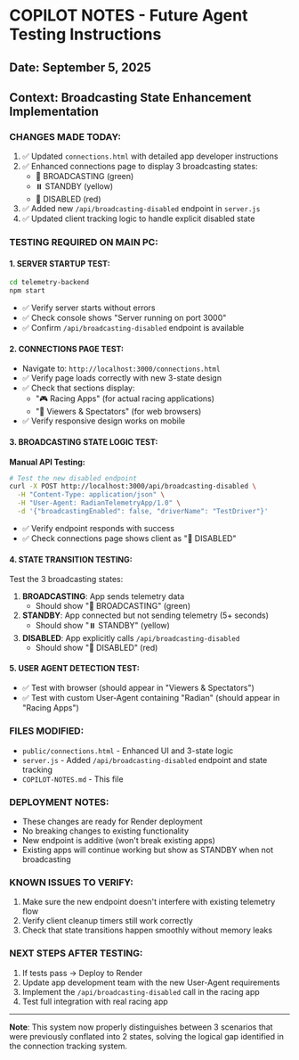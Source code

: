 # COPILOT NOTES - Future Agent Testing Instructions

## Date: September 5, 2025
## Context: Broadcasting State Enhancement Implementation

### CHANGES MADE TODAY:
1. ✅ Updated `connections.html` with detailed app developer instructions
2. ✅ Enhanced connections page to display 3 broadcasting states:
   - 📡 BROADCASTING (green)
   - ⏸️ STANDBY (yellow) 
   - 🔴 DISABLED (red)
3. ✅ Added new `/api/broadcasting-disabled` endpoint in `server.js`
4. ✅ Updated client tracking logic to handle explicit disabled state

### TESTING REQUIRED ON MAIN PC:

#### 1. SERVER STARTUP TEST:
```bash
cd telemetry-backend
npm start
```
- ✅ Verify server starts without errors
- ✅ Check console shows "Server running on port 3000"
- ✅ Confirm `/api/broadcasting-disabled` endpoint is available

#### 2. CONNECTIONS PAGE TEST:
- Navigate to: `http://localhost:3000/connections.html`
- ✅ Verify page loads correctly with new 3-state design
- ✅ Check that sections display:
  - "🎮 Racing Apps" (for actual racing applications)
  - "👥 Viewers & Spectators" (for web browsers)
- ✅ Verify responsive design works on mobile

#### 3. BROADCASTING STATE LOGIC TEST:
**Manual API Testing:**
```bash
# Test the new disabled endpoint
curl -X POST http://localhost:3000/api/broadcasting-disabled \
  -H "Content-Type: application/json" \
  -H "User-Agent: RadianTelemetryApp/1.0" \
  -d '{"broadcastingEnabled": false, "driverName": "TestDriver"}'
```
- ✅ Verify endpoint responds with success
- ✅ Check connections page shows client as "🔴 DISABLED"

#### 4. STATE TRANSITION TESTING:
Test the 3 broadcasting states:
1. **BROADCASTING**: App sends telemetry data
   - Should show "📡 BROADCASTING" (green)
2. **STANDBY**: App connected but not sending telemetry (5+ seconds)
   - Should show "⏸️ STANDBY" (yellow)
3. **DISABLED**: App explicitly calls `/api/broadcasting-disabled`
   - Should show "🔴 DISABLED" (red)

#### 5. USER AGENT DETECTION TEST:
- ✅ Test with browser (should appear in "Viewers & Spectators")
- ✅ Test with custom User-Agent containing "Radian" (should appear in "Racing Apps")

### FILES MODIFIED:
- `public/connections.html` - Enhanced UI and 3-state logic
- `server.js` - Added `/api/broadcasting-disabled` endpoint and state tracking
- `COPILOT-NOTES.md` - This file

### DEPLOYMENT NOTES:
- These changes are ready for Render deployment
- No breaking changes to existing functionality
- New endpoint is additive (won't break existing apps)
- Existing apps will continue working but show as STANDBY when not broadcasting

### KNOWN ISSUES TO VERIFY:
1. Make sure the new endpoint doesn't interfere with existing telemetry flow
2. Verify client cleanup timers still work correctly
3. Check that state transitions happen smoothly without memory leaks

### NEXT STEPS AFTER TESTING:
1. If tests pass → Deploy to Render
2. Update app development team with the new User-Agent requirements
3. Implement the `/api/broadcasting-disabled` call in the racing app
4. Test full integration with real racing app

---
**Note**: This system now properly distinguishes between 3 scenarios that were previously conflated into 2 states, solving the logical gap identified in the connection tracking system.
